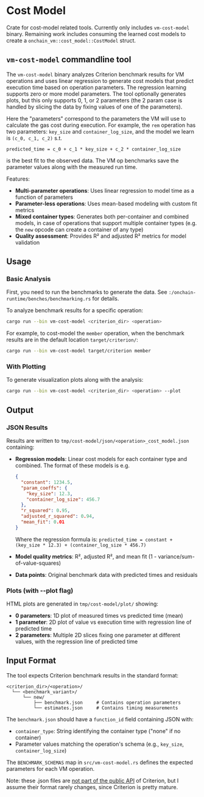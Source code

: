 # Cost Model

Crate for cost-model related tools. Currently only includes `vm-cost-model` binary. Remaining work includes consuming the learned cost models to create a `onchain_vm::cost_model::CostModel` struct.

## `vm-cost-model` commandline tool

The `vm-cost-model` binary analyzes Criterion benchmark results for VM operations and uses linear regression to generate cost models that predict execution time based on operation parameters. The regression learning supports zero or more model parameters. The tool optionally generates plots, but this only supports 0, 1, or 2 parameters (the 2 param case is handled by slicing the data by fixing values of one of the parameters).

Here the "parameters" correspond to the parameters the VM will use to calculate the gas cost during execution. For example, the `rem` operation has two parameters: `key_size` and `container_log_size`, and the model we learn is
`(c_0, c_1, c_2)` s.t.

```
predicted_time = c_0 + c_1 * key_size + c_2 * container_log_size
```

is the best fit to the observed data. The VM op benchmarks save the parameter values along with the measured run time.

Features:
- **Multi-parameter operations**: Uses linear regression to model time as a function of parameters
- **Parameter-less operations**: Uses mean-based modeling with custom fit metrics
- **Mixed container types**: Generates both per-container and combined models, in case of operations that support multiple container types (e.g. the `new` opcode can create a container of any type)
- **Quality assessment**: Provides R² and adjusted R² metrics for model validation

## Usage

### Basic Analysis

First, you need to run the benchmarks to generate the data. See `:/onchain-runtime/benches/benchmarking.rs` for details.

To analyze benchmark results for a specific operation:

```bash
cargo run --bin vm-cost-model <criterion_dir> <operation>
```

For example, to cost-model the `member` operation, when the benchmark results are in the default location `target/criterion/`:
```bash
cargo run --bin vm-cost-model target/criterion member
```

### With Plotting

To generate visualization plots along with the analysis:

```bash
cargo run --bin vm-cost-model <criterion_dir> <operation> --plot
```

## Output

### JSON Results

Results are written to `tmp/cost-model/json/<operation>_cost_model.json` containing:

- **Regression models**: Linear cost models for each container type and combined. The format of these models is e.g.
  ```json
  {
    "constant": 1234.5,
    "param_coeffs": {
      "key_size": 12.3,
      "container_log_size": 456.7
    },
    "r_squared": 0.95,
    "adjusted_r_squared": 0.94,
    "mean_fit": 0.01
  }
  ```
  Where the regression formula is: `predicted_time = constant + (key_size * 12.3) + (container_log_size * 456.7)`

- **Model quality metrics**: R², adjusted R², and mean fit (1 - variance/sum-of-value-squares)
- **Data points**: Original benchmark data with predicted times and residuals

### Plots (with --plot flag)

HTML plots are generated in `tmp/cost-model/plot/` showing:

- **0 parameters**: 1D plot of measured times vs predicted time (mean)
- **1 parameter**: 2D plot of value vs execution time with regression line of predicted time
- **2 parameters**: Multiple 2D slices fixing one parameter at different values, with the regression line of predicted time

## Input Format

The tool expects Criterion benchmark results in the standard format:

```
<criterion_dir>/<operation>/
  └── <benchmark_variant>/
      └── new/
          ├── benchmark.json     # Contains operation parameters
          └── estimates.json     # Contains timing measurements
```

The `benchmark.json` should have a `function_id` field containing JSON with:
- `container_type`: String identifying the container type ("none" if no container)
- Parameter values matching the operation's schema (e.g., `key_size`, `container_log_size`)

The `BENCHMARK_SCHEMAS` map in `src/vm-cost-model.rs` defines the expected parameters for each VM operation.

Note: these .json files are [not part of the public API](https://bheisler.github.io/criterion.rs/book/user_guide/csv_output.html) of Criterion, but I assume their format rarely changes, since Criterion is pretty mature.
